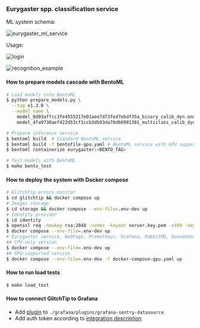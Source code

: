 ### Eurygaster spp. classification service

ML system schema:

![eurygaster_ml_service](./pics/eurygaster_ml_service.png)


Usage:

![login](./pics/web_login.png)

![recognition_example](./pics/recognition_example.gif)

#### How to prepare models cascade with BentoML
```bash
# Load models into BentoML
$ python prepare_models.py \
  --tag v1.3.0 \
  --model_name \
    model_0d03affcc3fe4555217e01aee7d73fed7ebdf35a_binary_calib_dyn.onnx \
    model_4fa9730aef422d53cf1ccb3db93da78d68991301_multiclass_calib_dyn.onnx

# Prepare inference service
$ bentoml build  # Standard BentoML service
$ bentoml build -f bentofile-gpu.yaml # BentoML service with GPU support
$ bentoml containerize eurygaster:<BENTO_TAG>

# Test models with BentoML
$ make bento_test
```

#### How to deploy the system with Docker compose
```bash
# GlitchTip errors monitor
$ cd glitchtip && docker compose up
# Images storage
$ cd storage && docker compose --env-file=.env-dev up
# Identity provider
$ cd identity
$ openssl req -newkey rsa:2048 -nodes -keyout server.key.pem -x509 -days 3650 -out server.crt.pem
$ docker compose --env-file=.env-dev up
# Eurygaster service, WebPage, Prometheus, Grafana, RabbitMQ, QueueHandler
## CPU-only version
$ docker compose --env-file=.env-dev up
## GPU-supported version
$ docker compose --env-file=.env-dev -f docker-compose-gpu.yaml up
```

#### How to run load tests
```bash
$ make load_test
```

#### How to connect GlitchTip to Grafana
* Add [plugin](https://grafana.com/grafana/plugins/grafana-sentry-datasource/?tab=installation) to `./grafana/plugins/grafana-sentry-datasource`
* Add auth token according to [integration description](https://glitchtip.com/documentation/integrations)
